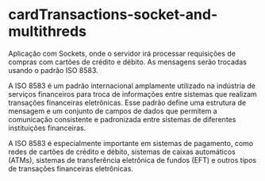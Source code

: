 # cardTransactions-socket-and-multithreds

Aplicação com Sockets, onde o servidor irá processar requisições
de compras com cartões de crédito e débito. As mensagens serão trocadas usando
o padrão ISO 8583.

A ISO 8583 é um padrão internacional amplamente utilizado na indústria de serviços
financeiros para troca de informações entre sistemas que realizam transações
financeiras eletrônicas. Esse padrão define uma estrutura de mensagem e um
conjunto de campos de dados que permitem a comunicação consistente e
padronizada entre sistemas de diferentes instituições financeiras.

A ISO 8583 é especialmente importante em sistemas de pagamento, como redes de
cartões de crédito e débito, sistemas de caixas automáticos (ATMs), sistemas de
transferência eletrônica de fundos (EFT) e outros tipos de transações financeiras
eletrônicas.
